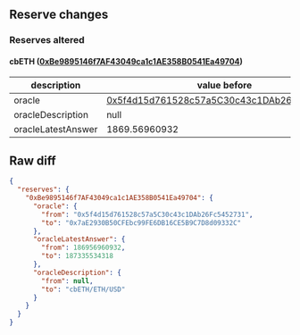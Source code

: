 ## Reserve changes

### Reserves altered

#### cbETH ([0xBe9895146f7AF43049ca1c1AE358B0541Ea49704](https://etherscan.io/address/0xBe9895146f7AF43049ca1c1AE358B0541Ea49704))

| description | value before | value after |
| --- | --- | --- |
| oracle | [0x5f4d15d761528c57a5C30c43c1DAb26Fc5452731](https://etherscan.io/address/0x5f4d15d761528c57a5C30c43c1DAb26Fc5452731) | [0x7aE2930B50CFEbc99FE6DB16CE5B9C7D8d09332C](https://etherscan.io/address/0x7aE2930B50CFEbc99FE6DB16CE5B9C7D8d09332C) |
| oracleDescription | null | cbETH/ETH/USD |
| oracleLatestAnswer | 1869.56960932 | 1873.35534318 |


## Raw diff

```json
{
  "reserves": {
    "0xBe9895146f7AF43049ca1c1AE358B0541Ea49704": {
      "oracle": {
        "from": "0x5f4d15d761528c57a5C30c43c1DAb26Fc5452731",
        "to": "0x7aE2930B50CFEbc99FE6DB16CE5B9C7D8d09332C"
      },
      "oracleLatestAnswer": {
        "from": 186956960932,
        "to": 187335534318
      },
      "oracleDescription": {
        "from": null,
        "to": "cbETH/ETH/USD"
      }
    }
  }
}
```